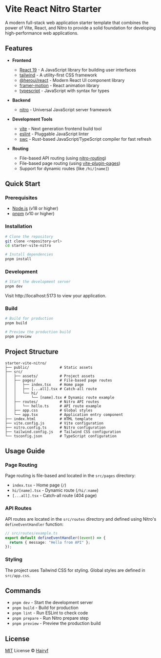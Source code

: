 # Vite React Nitro Starter

A modern full-stack web application starter template that combines the power of Vite, React, and Nitro to provide a solid foundation for developing high-performance web applications.

## Features

- **Frontend**
  - [React 19](https://react.dev/) - A JavaScript library for building user interfaces
  - [tailwind](https://tailwindcss.com/) - A utility-first CSS framework
  - [@heroui/react](https://github.com/heroui/heroui) - Modern React UI component library
  - [framer-motion](https://www.framer.com/motion/) - React animation library
  - [typescript](https://www.typescriptlang.org/) - JavaScript with syntax for types

- **Backend**
  - [nitro](https://nitro.unjs.io/) - Universal JavaScript server framework

- **Development Tools**
  - [vite](https://vitejs.dev/) - Next generation frontend build tool
  - [eslint](https://eslint.org/) - Pluggable JavaScript linter
  - [swc](https://swc.rs/) - Rust-based JavaScript/TypeScript compiler for fast refresh

- **Routing**
  - File-based API routing (using [nitro-routing](https://nitro.build/guide/routing))
  - File-based page routing (using [vite-plugin-pages](https://github.com/hannoeru/vite-plugin-pages))
  - Support for dynamic routes (like `/hi/[name]`)

## Quick Start

### Prerequisites

- [Node.js](https://nodejs.org/) (v18 or higher)
- [pnpm](https://pnpm.io/) (v10 or higher)

### Installation

```bash
# Clone the repository
git clone <repository-url>
cd starter-vite-nitro

# Install dependencies
pnpm install
```

### Development

```bash
# Start the development server
pnpm dev
```

Visit http://localhost:5173 to view your application.

### Build

```bash
# Build for production
pnpm build

# Preview the production build
pnpm preview
```

## Project Structure

```
starter-vite-nitro/
├── public/              # Static assets
├── src/
│   ├── assets/          # Project assets
│   ├── pages/           # File-based page routes
│   │   ├── index.tsx    # Home page
│   │   ├── [...all].tsx # Catch-all route
│   │   └── hi/
│   │       └── [name].tsx # Dynamic route example
│   ├── routes/          # Nitro API routes
│   │   └── hello.ts     # API route example
│   ├── app.css          # Global styles
│   └── app.tsx          # Application entry component
├── index.html           # HTML template
├── vite.config.js       # Vite configuration
├── nitro.config.ts      # Nitro configuration
├── tailwind.config.js   # Tailwind CSS configuration
└── tsconfig.json        # TypeScript configuration
```

## Usage Guide

### Page Routing

Page routing is file-based and located in the `src/pages` directory:

- `index.tsx` - Home page (`/`)
- `hi/[name].tsx` - Dynamic route (`/hi/:name`)
- `[...all].tsx` - Catch-all route (404 page)

### API Routes

API routes are located in the `src/routes` directory and defined using Nitro's `defineEventHandler` function:

```typescript
// src/routes/example.ts
export default defineEventHandler((event) => {
  return { message: "Hello from API" };
});
```

### Styling

The project uses Tailwind CSS for styling. Global styles are defined in `src/app.css`.

## Commands

- `pnpm dev` - Start the development server
- `pnpm build` - Build for production
- `pnpm lint` - Run ESLint to check code
- `pnpm prepare` - Run Nitro prepare step
- `pnpm preview` - Preview the production build

## License

[MIT](./LICENSE) License © [Hairyf](https://github.com/haityf)

